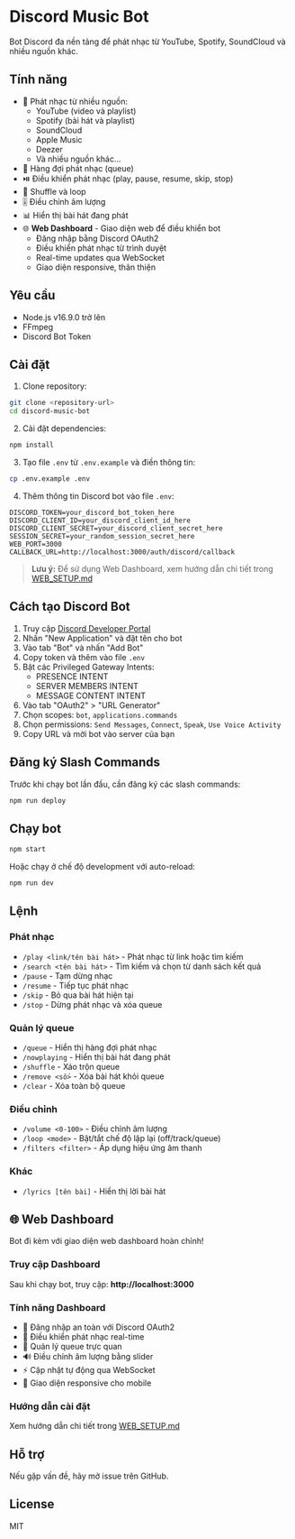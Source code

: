 # Discord Music Bot

Bot Discord đa nền tảng để phát nhạc từ YouTube, Spotify, SoundCloud và nhiều nguồn khác.

## Tính năng

- 🎵 Phát nhạc từ nhiều nguồn:
  - YouTube (video và playlist)
  - Spotify (bài hát và playlist)
  - SoundCloud
  - Apple Music
  - Deezer
  - Và nhiều nguồn khác...
- 📝 Hàng đợi phát nhạc (queue)
- ⏯️ Điều khiển phát nhạc (play, pause, resume, skip, stop)
- 🔀 Shuffle và loop
- 🎚️ Điều chỉnh âm lượng
- 📊 Hiển thị bài hát đang phát
- 🌐 **Web Dashboard** - Giao diện web để điều khiển bot
  - Đăng nhập bằng Discord OAuth2
  - Điều khiển phát nhạc từ trình duyệt
  - Real-time updates qua WebSocket
  - Giao diện responsive, thân thiện

## Yêu cầu

- Node.js v16.9.0 trở lên
- FFmpeg
- Discord Bot Token

## Cài đặt

1. Clone repository:
```bash
git clone <repository-url>
cd discord-music-bot
```

2. Cài đặt dependencies:
```bash
npm install
```

3. Tạo file `.env` từ `.env.example` và điền thông tin:
```bash
cp .env.example .env
```

4. Thêm thông tin Discord bot vào file `.env`:
```
DISCORD_TOKEN=your_discord_bot_token_here
DISCORD_CLIENT_ID=your_discord_client_id_here
DISCORD_CLIENT_SECRET=your_discord_client_secret_here
SESSION_SECRET=your_random_session_secret_here
WEB_PORT=3000
CALLBACK_URL=http://localhost:3000/auth/discord/callback
```

> **Lưu ý:** Để sử dụng Web Dashboard, xem hướng dẫn chi tiết trong [WEB_SETUP.md](WEB_SETUP.md)

## Cách tạo Discord Bot

1. Truy cập [Discord Developer Portal](https://discord.com/developers/applications)
2. Nhấn "New Application" và đặt tên cho bot
3. Vào tab "Bot" và nhấn "Add Bot"
4. Copy token và thêm vào file `.env`
5. Bật các Privileged Gateway Intents:
   - PRESENCE INTENT
   - SERVER MEMBERS INTENT
   - MESSAGE CONTENT INTENT
6. Vào tab "OAuth2" > "URL Generator"
7. Chọn scopes: `bot`, `applications.commands`
8. Chọn permissions: `Send Messages`, `Connect`, `Speak`, `Use Voice Activity`
9. Copy URL và mời bot vào server của bạn

## Đăng ký Slash Commands

Trước khi chạy bot lần đầu, cần đăng ký các slash commands:
```bash
npm run deploy
```

## Chạy bot

```bash
npm start
```

Hoặc chạy ở chế độ development với auto-reload:
```bash
npm run dev
```

## Lệnh

### Phát nhạc
- `/play <link/tên bài hát>` - Phát nhạc từ link hoặc tìm kiếm
- `/search <tên bài hát>` - Tìm kiếm và chọn từ danh sách kết quả
- `/pause` - Tạm dừng nhạc
- `/resume` - Tiếp tục phát nhạc
- `/skip` - Bỏ qua bài hát hiện tại
- `/stop` - Dừng phát nhạc và xóa queue

### Quản lý queue
- `/queue` - Hiển thị hàng đợi phát nhạc
- `/nowplaying` - Hiển thị bài hát đang phát
- `/shuffle` - Xáo trộn queue
- `/remove <số>` - Xóa bài hát khỏi queue
- `/clear` - Xóa toàn bộ queue

### Điều chỉnh
- `/volume <0-100>` - Điều chỉnh âm lượng
- `/loop <mode>` - Bật/tắt chế độ lặp lại (off/track/queue)
- `/filters <filter>` - Áp dụng hiệu ứng âm thanh

### Khác
- `/lyrics [tên bài]` - Hiển thị lời bài hát

## 🌐 Web Dashboard

Bot đi kèm với giao diện web dashboard hoàn chỉnh!

### Truy cập Dashboard

Sau khi chạy bot, truy cập: **http://localhost:3000**

### Tính năng Dashboard

- 🔐 Đăng nhập an toàn với Discord OAuth2
- 🎵 Điều khiển phát nhạc real-time
- 📝 Quản lý queue trực quan
- 🔊 Điều chỉnh âm lượng bằng slider
- ⚡ Cập nhật tự động qua WebSocket
- 📱 Giao diện responsive cho mobile

### Hướng dẫn cài đặt

Xem hướng dẫn chi tiết trong [WEB_SETUP.md](WEB_SETUP.md)

## Hỗ trợ

Nếu gặp vấn đề, hãy mở issue trên GitHub.

## License

MIT
